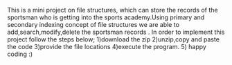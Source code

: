 This is a mini project on file structures, which can store the records of the sportsman who is getting into the sports academy.Using primary and secondary indexing concept of file structures we are able to add,search,modify,delete the sportsman records .
In order to implement this project follow the steps below;
1)download the zip 
2)unzip,copy and paste the code
3)provide the file locations 
4)execute the program.
5) happy coding :)
